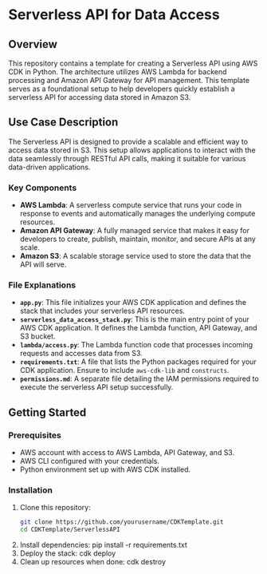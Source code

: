 # Serverless API for Data Access

## Overview

This repository contains a template for creating a Serverless API using AWS CDK in Python. The architecture utilizes AWS Lambda for backend processing and Amazon API Gateway for API management. This template serves as a foundational setup to help developers quickly establish a serverless API for accessing data stored in Amazon S3.

## Use Case Description

The Serverless API is designed to provide a scalable and efficient way to access data stored in S3. This setup allows applications to interact with the data seamlessly through RESTful API calls, making it suitable for various data-driven applications.

### Key Components

- **AWS Lambda**: A serverless compute service that runs your code in response to events and automatically manages the underlying compute resources.
- **Amazon API Gateway**: A fully managed service that makes it easy for developers to create, publish, maintain, monitor, and secure APIs at any scale.
- **Amazon S3**: A scalable storage service used to store the data that the API will serve.

### File Explanations

- **`app.py`**: This file initializes your AWS CDK application and defines the stack that includes your serverless API resources.
- **`serverless_data_access_stack.py`**: This is the main entry point of your AWS CDK application. It defines the Lambda function, API Gateway, and S3 bucket.
- **`lambda/access.py`**: The Lambda function code that processes incoming requests and accesses data from S3.
- **`requirements.txt`**: A file that lists the Python packages required for your CDK application. Ensure to include `aws-cdk-lib` and `constructs`.
- **`permissions.md`**: A separate file detailing the IAM permissions required to execute the serverless API setup successfully.

## Getting Started

### Prerequisites

- AWS account with access to AWS Lambda, API Gateway, and S3.
- AWS CLI configured with your credentials.
- Python environment set up with AWS CDK installed.

### Installation

1. Clone this repository:
   ```bash
   git clone https://github.com/yourusername/CDKTemplate.git
   cd CDKTemplate/ServerlessAPI
2. Install dependencies:
    pip install -r requirements.txt
3. Deploy the stack:
    cdk deploy
4. Clean up resources when done:
    cdk destroy
